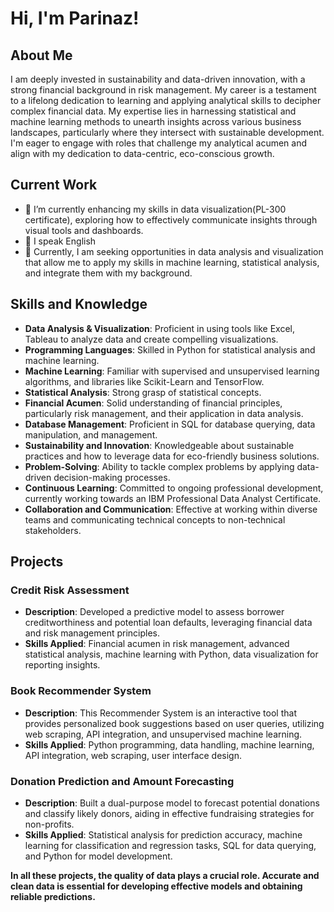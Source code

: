 # Hi, I'm Parinaz!

## About Me
I am deeply invested in sustainability and data-driven innovation, with a strong financial background in risk management. My career is a testament to a lifelong dedication to learning and applying analytical skills to decipher complex financial data.
My expertise lies in harnessing statistical and machine learning methods to unearth insights across various business landscapes, particularly where they intersect with sustainable development. I'm eager to engage with roles that challenge my analytical acumen and align with my dedication to data-centric, eco-conscious growth.

## Current Work
- 🔭 I’m currently enhancing my skills in data visualization(PL-300 certificate), exploring how to effectively communicate insights through visual tools and dashboards.
- 💬 I speak English
- 📌 Currently, I am seeking opportunities in data analysis and visualization that allow me to apply my skills in machine learning, statistical analysis, and integrate them with my background.

## Skills and Knowledge

- **Data Analysis & Visualization**: Proficient in using tools like Excel, Tableau to analyze data and create compelling visualizations.
- **Programming Languages**: Skilled in Python for statistical analysis and machine learning.
- **Machine Learning**: Familiar with supervised and unsupervised learning algorithms, and libraries like Scikit-Learn and TensorFlow.
- **Statistical Analysis**: Strong grasp of statistical concepts.
- **Financial Acumen**: Solid understanding of financial principles, particularly risk management, and their application in data analysis.
- **Database Management**: Proficient in SQL for database querying, data manipulation, and management.
- **Sustainability and Innovation**: Knowledgeable about sustainable practices and how to leverage data for eco-friendly business solutions.
- **Problem-Solving**: Ability to tackle complex problems by applying data-driven decision-making processes.
- **Continuous Learning**: Committed to ongoing professional development, currently working towards an IBM Professional Data Analyst Certificate.
- **Collaboration and Communication**: Effective at working within diverse teams and communicating technical concepts to non-technical stakeholders.


## Projects

### Credit Risk Assessment 
- **Description**: Developed a predictive model to assess borrower creditworthiness and potential loan defaults, leveraging financial data and risk management principles.
- **Skills Applied**: Financial acumen in risk management, advanced statistical analysis, machine learning with Python, data visualization for reporting insights.

### Book Recommender System
- **Description**: This Recommender System is an interactive tool that provides personalized book suggestions based on user queries, utilizing web scraping, API integration, and unsupervised machine learning.
- **Skills Applied**: Python programming, data handling, machine learning, API integration, web scraping, user interface design.

### Donation Prediction and Amount Forecasting
- **Description**: Built a dual-purpose model to forecast potential donations and classify likely donors, aiding in effective fundraising strategies for non-profits.
- **Skills Applied**: Statistical analysis for prediction accuracy, machine learning for classification and regression tasks, SQL for data querying, and Python for model development.

**In all these projects, the quality of data plays a crucial role. Accurate and clean data is essential for developing effective models and obtaining reliable predictions.**


